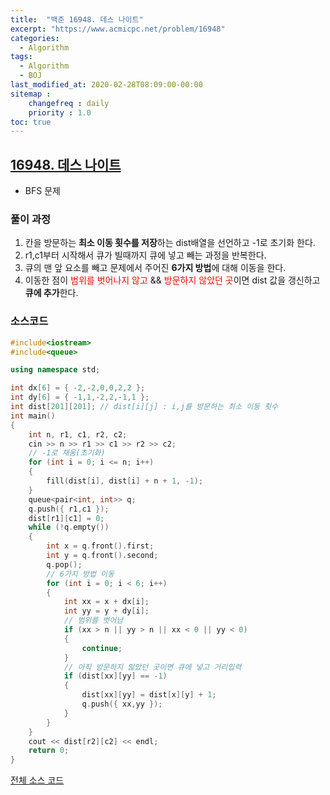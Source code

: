 ```yaml
---
title:  "백준 16948. 데스 나이트"
excerpt: "https://www.acmicpc.net/problem/16948"
categories:
  - Algorithm
tags:
  - Algorithm
  - BOJ
last_modified_at: 2020-02-28T08:09:00-00:00
sitemap :
    changefreq : daily
    priority : 1.0
toc: true
---
```


## [16948. 데스 나이트](https://www.acmicpc.net/problem/16948)
- BFS 문제

### 풀이 과정
1. 칸을 방문하는 **최소 이동 횟수를 저장**하는 dist배열을 선언하고 -1로 초기화 한다.
2. r1,c1부터 시작해서 큐가 빌때까지 큐에 넣고 빼는 과정을 반복한다.
3. 큐의 맨 앞 요소를 빼고 문제에서 주어진 **6가지 방법**에 대해 이동을 한다.
4. 이동한 점이 <span style="color:red">범위를 벗어나지 않고</span> && <span style="color:red">방문하지 않았던 곳</span>이면 dist 값을 갱신하고 **큐에 추가**한다.

### 소스코드
```cpp
#include<iostream>
#include<queue>

using namespace std;

int dx[6] = { -2,-2,0,0,2,2 };
int dy[6] = { -1,1,-2,2,-1,1 };
int dist[201][201]; // dist[i][j] : i,j를 방문하는 최소 이동 횟수
int main()
{
    int n, r1, c1, r2, c2;
    cin >> n >> r1 >> c1 >> r2 >> c2;
    // -1로 채움(초기화)
    for (int i = 0; i <= n; i++)
    {
        fill(dist[i], dist[i] + n + 1, -1);
    }
    queue<pair<int, int>> q;
    q.push({ r1,c1 });
    dist[r1][c1] = 0;
    while (!q.empty())
    {
        int x = q.front().first;
        int y = q.front().second;
        q.pop();
        // 6가지 방법 이동
        for (int i = 0; i < 6; i++)
        {
            int xx = x + dx[i];
            int yy = y + dy[i];
            // 범위를 벗어남
            if (xx > n || yy > n || xx < 0 || yy < 0)
            {
                continue;
            }
            // 아직 방문하지 않았던 곳이면 큐에 넣고 거리입력
            if (dist[xx][yy] == -1)
            {
                dist[xx][yy] = dist[x][y] + 1;
                q.push({ xx,yy });
            }
        }
    }
    cout << dist[r2][c2] << endl;
    return 0;
}
```

[전체 소스 코드](https://github.com/tdm1223/Algorithm/blob/master/acmicpc.net/16948.cpp)